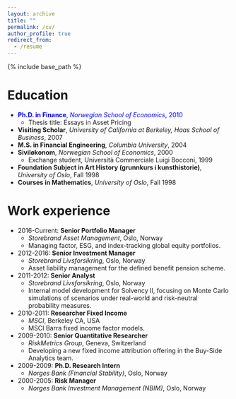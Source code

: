 ```yaml
---
layout: archive
title: ""
permalink: /cv/
author_profile: true
redirect_from:
  - /resume
---
```


{% include base_path %}

Education
======
* <span style="color:blue">**Ph.D. in Finance**, *Norwegian School of Economics*, 2010</span>
  * Thesis title: Essays in Asset Pricing 
* **Visiting Scholar**, *University of California at Berkeley, Haas School of Business*, 2007
* **M.S. in Financial Engineering**, *Columbia University*, 2004
* **Siviløkonom**, *Norwegian School of Economics*, 2000
  * Exchange student, Università Commerciale Luigi Bocconi, 1999 
* **Foundation Subject in Art History (grunnkurs i kunsthistorie)**, *University of Oslo*, Fall 1998
* **Courses in Mathematics**, *University of Oslo*, Fall 1998

Work experience
======
* 2016-Current: **Senior Portfolio Manager**
  * *Storebrand Asset Management*, Oslo, Norway
  * Managing factor, ESG, and index-tracking global equity portfolios.
* 2012-2016: **Senior Investment Manager**
  * *Storebrand Livsforsikring*, Oslo, Norway
  * Asset liability management for the defined benefit pension scheme.
* 2011-2012: **Senior Analyst**
  * *Storebrand Livsforsikring*, Oslo, Norway
  * Internal model development for Solvency II, focusing on Monte Carlo simulations of scenarios under real-world and risk-neutral probability measures.
* 2010-2011: **Researcher Fixed Income**
  * *MSCI*, Berkeley CA, USA
  * MSCI Barra fixed income factor models.
* 2009-2010: **Senior Quantitative Researcher**
  * *RiskMetrics Group*, Geneva, Switzerland
  * Developing a new fixed income attribution offering in the Buy-Side Analytics team.
* 2009-2009: **Ph.D. Research Intern**
  * *Norges Bank (Financial Stability)*, Oslo, Norway
* 2000-2005: **Risk Manager**
  * *Norges Bank Investment Management (NBIM)*, Oslo, Norway

